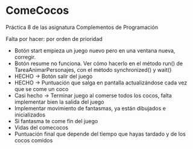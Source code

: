 # ComeCocos
Práctica 8 de las asignatura Complementos de Programación

Falta por hacer: por orden de prioridad

- Botón start empieza un juego nuevo pero en una ventana nueva, corregir.
- Botón resume no funciona. Ver cómo hacerlo en el método run() de TareaAnimarPersonajes, con el método synchronized() y wait()
- HECHO -> Botón salir del juego
- HECHO -> Puntuación que salga en pantalla actualizándose cada vez que se come un coco
- Casi hecho -> Terminar juego al comerse todos los cocos, falta implementar bien la salida del juego
- Implementar movimiento de fantasmas, ya están dibujados e inicializados
- Si fantasma te come fin del juego 
- Vidas del comecocos
- Puntuación final que depende del tiempo que hayas tardado y de los cocos comidos
